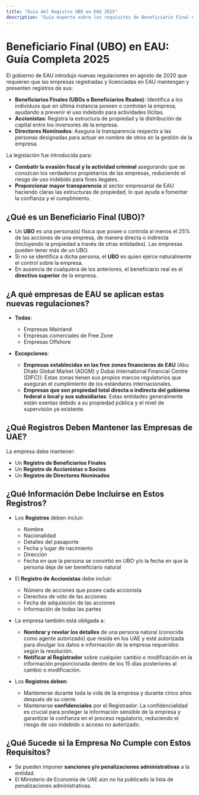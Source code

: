 ```yaml
---
title: "Guía del Registro UBO en EAU 2025"
description: "Guía experta sobre los requisitos de Beneficiario Final en EAU. Visión completa de regulaciones, cumplimiento y obligaciones de reporte."
---
```


# Beneficiario Final (UBO) en EAU: Guía Completa 2025

El gobierno de EAU introdujo nuevas regulaciones en agosto de 2020 que requieren que las empresas registradas y licenciadas en EAU mantengan y presenten registros de sus:

- **Beneficiarios Finales (UBOs o Beneficiarios Reales)**: Identifica a los individuos que en última instancia poseen o controlan la empresa, ayudando a prevenir el uso indebido para actividades ilícitas.
- **Accionistas**: Registra la estructura de propiedad y la distribución de capital entre los inversores de la empresa.
- **Directores Nominados**: Asegura la transparencia respecto a las personas designadas para actuar en nombre de otros en la gestión de la empresa.

La legislación fue introducida para:

- **Combatir la evasión fiscal y la actividad criminal** asegurando que se conozcan los verdaderos propietarios de las empresas, reduciendo el riesgo de uso indebido para fines ilegales.
- **Proporcionar mayor transparencia** al sector empresarial de EAU haciendo claras las estructuras de propiedad, lo que ayuda a fomentar la confianza y el cumplimiento.

## ¿Qué es un Beneficiario Final (UBO)?

- Un **UBO** es una persona(s) física que posee o controla al menos el 25% de las acciones de una empresa, de manera directa o indirecta (incluyendo la propiedad a través de otras entidades). Las empresas pueden tener más de un UBO.
- Si no se identifica a dicha persona, el **UBO** es quien ejerce naturalmente el control sobre la empresa.
- En ausencia de cualquiera de los anteriores, el beneficiario real es el **directivo superior** de la empresa.

## ¿A qué empresas de EAU se aplican estas nuevas regulaciones?

- **Todas**:
  - Empresas Mainland
  - Empresas comerciales de Free Zone
  - Empresas Offshore

- **Excepciones**:
  - **Empresas establecidas en las free zones financieras de EAU** (Abu Dhabi Global Market (ADGM) y Dubai International Financial Centre (DIFC)): Estas zonas tienen sus propios marcos regulatorios que aseguran el cumplimiento de los estándares internacionales.
  - **Empresas que son propiedad total directa o indirecta del gobierno federal o local y sus subsidiarias**: Estas entidades generalmente están exentas debido a su propiedad pública y el nivel de supervisión ya existente.

## ¿Qué Registros Deben Mantener las Empresas de UAE?

La empresa debe mantener:

- Un **Registro de Beneficiarios Finales**
- Un **Registro de Accionistas o Socios**
- Un **Registro de Directores Nominados**

## ¿Qué Información Debe Incluirse en Estos Registros?

- Los **Registros** deben incluir:
  - Nombre
  - Nacionalidad
  - Detalles del pasaporte
  - Fecha y lugar de nacimiento
  - Dirección
  - Fecha en que la persona se convirtió en UBO y/o la fecha en que la persona deja de ser beneficiario natural

- El **Registro de Accionistas** debe incluir:
  - Número de acciones que posee cada accionista
  - Derechos de voto de las acciones
  - Fecha de adquisición de las acciones
  - Información de todas las partes

- La empresa también está obligada a:
  - **Nombrar y revelar los detalles** de una persona natural (conocida como agente autorizado) que resida en los UAE y esté autorizada para divulgar los datos e información de la empresa requeridos según la resolución.
  - **Notificar al Registrador** sobre cualquier cambio o modificación en la información proporcionada dentro de los 15 días posteriores al cambio o modificación.

- Los **Registros deben**:
  - Mantenerse durante toda la vida de la empresa y durante cinco años después de su cierre.
  - Mantenerse **confidenciales** por el Registrador: La confidencialidad es crucial para proteger la información sensible de la empresa y garantizar la confianza en el proceso regulatorio, reduciendo el riesgo de uso indebido o acceso no autorizado.

## ¿Qué Sucede si la Empresa No Cumple con Estos Requisitos?

- Se pueden imponer **sanciones y/o penalizaciones administrativas** a la entidad.
- El Ministerio de Economía de UAE aún no ha publicado la lista de penalizaciones administrativas.
